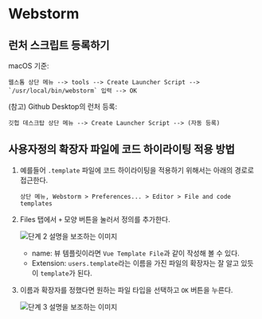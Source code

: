 # Webstorm

## 런처 스크립트 등록하기

macOS 기준:

```text
웹스톰 상단 메뉴 --> tools --> Create Launcher Script --> `/usr/local/bin/webstorm` 입력 --> OK
```

(참고) Github Desktop의 런처 등록:

```text
깃헙 데스크탑 상단 메뉴 --> Create Launcher Script --> (자동 등록)
```

## 사용자정의 확장자 파일에 코드 하이라이팅 적용 방법

1. 예를들어 `.template` 파일에 코드 하이라이팅을 적용하기 위해서는 아래의 경로로 접근한다.

    ```
    상단 메뉴, Webstorm > Preferences... > Editor > File and code templates
    ```
 
2. Files 탭에서 `+` 모양 버튼을 눌러서 정의를 추가한다.

    ![단계 2 설명을 보조하는 이미지](@assets/ide/webstorm/step2.png)

    - name: 뷰 템플릿이라면 `Vue Template File`과 같이 작성해 볼 수 있다.
    - Extension: `users.template`라는 이름을 가진 파일의 확장자는 잘 알고 있듯이 `template`가 된다. 

3. 이름과 확장자를 정했다면 원하는 파일 타입을 선택하고 `OK` 버튼을 누른다.

    ![단계 3 설명을 보조하는 이미지](@assets/ide/webstorm/step3.png)
